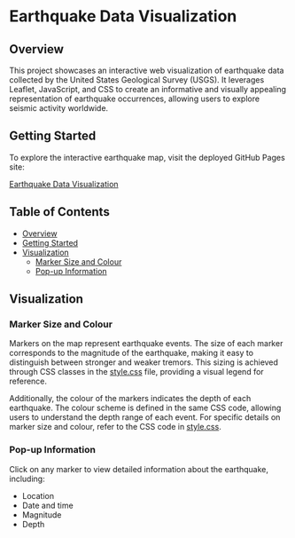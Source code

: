 # Earthquake Data Visualization

## Overview

This project showcases an interactive web visualization of earthquake data collected by the United States Geological Survey (USGS). It leverages Leaflet, JavaScript, and CSS to create an informative and visually appealing representation of earthquake occurrences, allowing users to explore seismic activity worldwide.

## Getting Started

To explore the interactive earthquake map, visit the deployed GitHub Pages site:

[Earthquake Data Visualization](https://cai-sper.github.io/leaflet-challenge/)

## Table of Contents
- [Overview](#overview)
- [Getting Started](#getting-started)
- [Visualization](#visualization)
  - [Marker Size and Colour](#marker-size-and-colour)
  - [Pop-up Information](#pop-up-information)

## Visualization

### Marker Size and Colour

Markers on the map represent earthquake events. The size of each marker corresponds to the magnitude of the earthquake, making it easy to distinguish between stronger and weaker tremors. This sizing is achieved through CSS classes in the [style.css](/Leaflet/static/css/style.css) file, providing a visual legend for reference.

Additionally, the colour of the markers indicates the depth of each earthquake. The colour scheme is defined in the same CSS code, allowing users to understand the depth range of each event. For specific details on marker size and colour, refer to the CSS code in [style.css](/Leaflet/static/css/style.css).

### Pop-up Information

Click on any marker to view detailed information about the earthquake, including:

- Location
- Date and time
- Magnitude
- Depth
